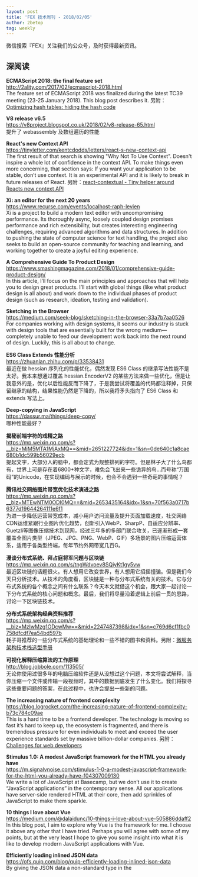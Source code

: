 ```yaml
---
layout: post
title: 'FEX 技术周刊 - 2018/02/05'
author: 2betop
tag: weekly
---
```


微信搜索『FEX』关注我们的公众号，及时获得最新资讯。

## 深阅读

**ECMAScript 2018: the final feature set**  
http://2ality.com/2017/02/ecmascript-2018.html  
The feature set of ECMAScript 2018 was finalized during the latest TC39 meeting (23-25 January 2018). This blog post describes it. 另附：[Optimizing hash tables: hiding the hash code](https://v8project.blogspot.jp/2018/01/hash-code.html)

**V8 release v6.5**  
https://v8project.blogspot.co.uk/2018/02/v8-release-65.html  
提升了 webassembly 及数组遍历的性能

**React's new Context API**  
https://tinyletter.com/kentcdodds/letters/react-s-new-context-api  
The first result of that search is showing "Why Not To Use Context". Doesn't inspire a whole lot of confidence in the context API. To make things even more concerning, that section says: If you want your application to be stable, don’t use context. It is an experimental API and it is likely to break in future releases of React. 另附：[react-contextual - Tiny helper around Reacts new context API](https://github.com/drcmda/react-contextual)

**Xi: an editor for the next 20 years**  
https://www.recurse.com/events/localhost-raph-levien  
Xi is a project to build a modern text editor with uncompromising performance. Its thoroughly async, loosely coupled design promises performance and rich extensibility, but creates interesting engineering challenges, requiring advanced algorithms and data structures. In addition to pushing the state of computer science for text handling, the project also seeks to build an open-source community for teaching and learning, and working together to create a joyful editing experience.

**A Comprehensive Guide To Product Design**  
https://www.smashingmagazine.com/2018/01/comprehensive-guide-product-design/  
In this article, I’ll focus on the main principles and approaches that will help you to design great products. I’ll start with global things (like what product design is all about) and work down to the individual phases of product design (such as research, ideation, testing and validation).

**Sketching in the Browser**  
https://medium.com/seek-blog/sketching-in-the-browser-33a7b7aa0526  
For companies working with design systems, it seems our industry is stuck with design tools that are essentially built for the wrong medium—completely unable to feed our development work back into the next round of design. Luckily, this is all about to change.

**ES6 Class Extends 性能分析**  
https://zhuanlan.zhihu.com/p/33538431  
最近在做 hessian 序列化的性能优化，偶然发现 ES6 Class 的继承写法性能不是太好。我本来想通过覆盖 hessian.EncoderV2 的某些方法来做一些优化，但是让我意外的是，优化以后性能反而下降了，于是我尝试将覆盖的代码都注释掉，只保留继承的结构，结果性能仍然是下降的，所以我将矛头指向了 ES6 Class 和 extends 写法上。

**Deep-copying in JavaScript**  
https://dassur.ma/things/deep-copy/  
哪种性能最好？

**揭秘前端字符的戏精之路**  
https://mp.weixin.qq.com/s?__biz=MjM5MTA1MjAxMQ==&mid=2651227724&idx=1&sn=0de640c1a8cae680b1dc599b56029ecb  
提起文字，大部分人的脑中，都会定式为规整排列的字符。但是林子大了什么鸟都有，世界上可是存在着6800+种文字，难免会飞出来一些诡异的鸟…而号称“万国码”的Unicode，在实现编码与展示的时候，也会不会遇到一些奇葩的事情呢？

**腾讯社交网络图片带宽优化技术演进之路**  
https://mp.weixin.qq.com/s?__biz=MTEwNTM0ODI0MQ==&mid=2653435164&idx=1&sn=70f563a0717b6377d19644264111e6f1  
为进一步降低运营带宽成本，减小用户访问流量及提升页面加载速度，社交网络 CDN运维紧跟行业图片优化趋势，创新引入WebP、SharpP、自适应分辨率、Guetzli等图像压缩技术到现网，经过三年多的多部门联合攻关，已逐渐形成一套覆盖全图片类型（JPEG、JPG、PNG、WebP、GIF）多场景的图片压缩运营体系，适用于各类型终端，每年节约外网带宽几百G。

**漫谈分布式系统、拜占庭将军问题与区块链**  
https://mp.weixin.qq.com/s/tngWdvoev8SQiyKt1gy5vw  
最近区块链的话题很火。有人想用它改变世界，有人想用它招摇撞骗。但是我们今天只分析技术。从技术的角度看，区块链是一种与分布式系统有关的技术。它与分布式系统的各个概念之间有什么联系？今天本文就借这个机会，跟大家一起讨论一下分布式系统的核心问题和概念。最后，我们将尽量沿着逻辑上前后一贯的思路，讨论一下区块链技术。

**分布式系统架构经典资料推荐**  
https://mp.weixin.qq.com/s?__biz=MzIwMzg1ODcwMw==&mid=2247487398&idx=1&sn=c769d6cf1fbc0758dfcdf7ea54bd597b  
耗子哥推荐的一些分布式系统的基础理论和一些不错的图书和资料。另附：[微服务架构技术栈选型手册](https://mp.weixin.qq.com/s?__biz=MzIwMzg1ODcwMw==&mid=2247487407&idx=1&sn=d6a19d810ca1e8d95213bdc3a2ae045c)

**可视化解释压缩算法的工作原理**  
http://blog.jobbole.com/113505/   
无论你使用过很多年的电脑压缩软件还是从没想过这个问题，本文将尝试解释，当你压缩一个文件或传输一段视频时，其中的数据到底发生了什么变化。我们将探寻这些重要问题的答案，在此过程中，也许会提出一些新的问题。

**The increasing nature of frontend complexity**  
https://blog.logrocket.com/the-increasing-nature-of-frontend-complexity-b73c784c09ae  
This is a hard time to be a frontend developer. The technology is moving so fast it’s hard to keep up, the ecosystem is fragmented, and there is tremendous pressure for even individuals to meet and exceed the user experience standards set by massive billion-dollar companies. 另附：[Challenges for web developers](https://paul.kinlan.me/challenges-for-web-developers/)

**Stimulus 1.0: A modest JavaScript framework for the HTML you already have**  
https://m.signalvnoise.com/stimulus-1-0-a-modest-javascript-framework-for-the-html-you-already-have-f04307009130  
We write a lot of JavaScript at Basecamp, but we don’t use it to create “JavaScript applications” in the contemporary sense. All our applications have server-side rendered HTML at their core, then add sprinkles of JavaScript to make them sparkle.

**10 things I love about Vue**  
https://medium.com/@dalaidunc/10-things-i-love-about-vue-505886ddaff2  
In this blog post, I aim to explore why Vue is the framework for me. I choose it above any other that I have tried. Perhaps you will agree with some of my points, but at the very least I hope to give you some insight into what it is like to develop modern JavaScript applications with Vue.

**Efficiently loading inlined JSON data**  
https://ofs.quip.com/blog/quip-efficiently-loading-inlined-json-data  
By giving the JSON data a non-standard type in the <script> tag, the browser won't try to parse it as JavaScript (it'll be treated as an ”inert” data block). We can then get the raw text and parse it more efficiently using JSON.parse. For my Quip account loading a large document (the HTML response is 550K) this takes the end-to-end (navigation-to-render) time from 1,830ms to 1,758ms based on some simple benchmarking. 另附：[Fast JSON API serialization with Ruby on Rails](https://medium.com/netflix-techblog/fast-json-api-serialization-with-ruby-on-rails-7c06578ad17f)

**Sharing Code Between Web & Electron Apps**  
https://slack.engineering/interops-labyrinth-sharing-code-between-web-electron-apps-f9474d62eccc  
In maintaining one of the first Electron apps, we’ve navigated this labyrinth in the quest for a more performant, maintainable, and secure hybrid desktop app, and we’d like to help you avoid some of the pitfalls we’ve found along the way.

**Debugging JavaScript With A Real Debugger You Did Not Know You Already Have**  
https://www.smashingmagazine.com/2018/02/javascript-firefox-debugger/  
console.log can tell you a lot about your app, but it can't truly debug your code. For that, you need a full-fledged JavaScript debugger. The new Firefox JavaScript debugger can help you write fast, bug-free code. Here's how it works.

**Please Stop Using Local Storage**  
https://www.rdegges.com/2018/please-stop-using-local-storage/  
Almost every day I stumble across a new website storing sensitive user information in local storage and it bothers me to know that so many developers are opening themselves up to catastrophic security issues by doing so. Let’s have a heart-to-heart and talk about local storage and why you should stop using it to store session data.

**Building Secure JavaScript Applications**  
https://nemethgergely.com/building-secure-javascript-applications/  
XSS、CSRF、JWT 等基础知识。另附：[Hacker101 - 免费的 Web 安全视频教程](https://www.hacker101.com/)  

**Modernizing Node.js with idiomatic JavaScript**  
https://medium.com/the-node-js-collection/modernizing-node-js-with-idiomatic-javascript-f18d984dcf93  
JavaScript developers should focus on writing idiomatic, readable and maintainable code and not focus on the compilers underneath.

**Wiring The Internet of Things With NODE RED**  
https://www.youtube.com/watch?v=j9H3t3l1En0  
The Internet of Things is not a single choice of technology, approach or philosophy. It brings together multiple platforms, products and protocols, where the whole is greater than the sum of its parts. One of the challenges of IoT is to make it as easy as possible to allow developers to create

**12 best practices for user account, authorization and password management**  
https://cloudplatform.googleblog.com/2018/01/12-best-practices-for-user-account.html  
This post will lay out the best practices to ensure you have a safe, scalable, usable account authentication system.

**Measuring QUIC vs TCP on mobile and desktop**  
https://blog.apnic.net/2018/01/29/measuring-quic-vs-tcp-mobile-desktop/  
In a recent paper published at the ACM Internet Measurement Conference 2017, we worked to address these issues, and provided a comprehensive evaluation of QUIC’s performance and how it compares with TCP. This post shares some highlights from our study.

**The introduction to Reactive Programming you've been missing**   
https://gist.github.com/staltz/868e7e9bc2a7b8c1f754  
The hardest part of the learning journey is thinking in Reactive. It's a lot about letting go of old imperative and stateful habits of typical programming, and forcing your brain to work in a different paradigm. I haven't found any guide on the internet in this aspect, and I think the world deserves a practical tutorial on how to think in Reactive, so that you can get started. Library documentation can light your way after that. I hope this helps you.

**Why Create a New Unix Shell?**  
http://www.oilshell.org/blog/2018/01/28.html  
Whenever I announce a new [Oil](http://www.oilshell.org/) release, some readers are confused by the project. This post, which I'll update periodically, explains the project's motivation from several perspectives. Because Unix shell is an old and successful technology, there are many ways of looking at it.

**Learn FFmpeg libav the Hard Way**  
https://github.com/leandromoreira/ffmpeg-libav-tutorial  
I was looking for a tutorial/book that would teach me how to start to use FFmpeg as a library (a.k.a. libav) and then I found the "How to write a video player in less than 1k lines" tutorial. Unfortunately it was deprecated, so I decided to write this one.

## 新鲜货

**Indexed Database API 2.0 - W3C Recommendation**  
https://www.w3.org/TR/2018/REC-IndexedDB-2-20180130/  
另：[WCAG 2.1 is a Candidate Recommendation](https://www.w3.org/blog/2018/01/wcag21-cr/)、[HTML Media Capture is now a W3C Recommendation](https://www.w3.org/blog/news/archives/6812)

**Public Review of Java MVC 1.0 Specification is Now Open**  
https://www.infoq.com/news/2018/01/mvc-1.0-public-review  
Public review of JSR-371, Model-View-Controller (MVC) version 1.0 specification, is now open. 

**Bulma: CSS framework you should consider in 2018**  
https://matwrites.com/bulma-css-framework-for-2018/  
Bulma. Beautiful, lightweight and stylish CSS framework made by Jeremy Thomas. If you haven’t done it already – I encourage you to visit his website – the site just lives in the browser! It’s super-interactive, beautiful and it’s pure CSS!

**Announcing TypeScript 2.7**  
https://blogs.msdn.microsoft.com/typescript/2018/01/31/announcing-typescript-2-7/  
Stricter class property checks; Definite assignment assertions; Easier ECMAScript module interoperability; unique symbol types and const-named properties; Cleaner output in --watch mode; Prettier --pretty output... 另附：[React JavaScript to TypeScript Transform](https://github.com/lyft/react-javascript-to-typescript-transform)  

**Schematics — An Introduction**  
https://blog.angular.io/schematics-an-introduction-dc1dfbc2a2b2  
Schematics is a workflow tool for the modern web; it can apply transforms to your project, such as create a new component, or updating your code to fix breaking changes in a dependency. Or maybe you want to add a new configuration option or framework to an existing project.

**Introduction to the Node.js Community Committee and Our Focus for 2018**  
https://medium.com/the-node-js-collection/introduction-to-the-node-js-community-committee-and-our-focus-for-2018-c6872c1292e4  
What’s the Community Committee? Well, that’s what I’ll be discussing in this blog through an overview of why we started and what function we serve within the Node.js community. This blog also covers major initiatives we accomplished in 2017, and what we are hoping to achieve this year.

**Hello！umi**  
https://zhuanlan.zhihu.com/p/33455048  
umi 的定位是开发框架，目前包含工具 + 路由，不包含数据和视图。 所以 umi[工具 + 路由] + dva[数据] + antd(-mobile)[视图]，很配哦。另外，umi 目前基于 React，不支持 Vue 和其他框架或者无框架的开发方式。

**Introducing URQL (Beta), A Universal React Query Library**  
https://formidable.com/blog/2018/introducing-urql/  
Our goal with urql is to simplify the process of using GraphQL in React apps. There are simpler solutions, but they end up pushing the complexity of handling data storage and caching onto the user. 

**reas - React as Anything**  
https://reas.js.org/  
A minimalist and highly customizable component system built on top of React and styled-components

**styled-components 3.1.0**  
https://medium.com/styled-components/v3-1-0-such-perf-wow-many-streams-c45c434dbd03  
A massive performance boost and streaming server-side rendering support. 

**React Scope**  
https://levelup.gitconnected.com/introducing-react-scope-a87d9f5247df  
Visualize Your React Components as You Interact With Your App

**Testing your npm package before releasing it using Verdaccio + ngrok**  
https://medium.com/@strapi/testing-your-npm-package-before-releasing-it-using-verdaccio-ngrok-28e2832c850a  
In this post, we’re going to explain how to create a public npm registry dedicated for testing your npm package on both your machines and servers before releasing it officially.

**Introducing Node Clinic - A performance toolkit for Node.js developers**  
https://www.nearform.com/blog/introducing-node-clinic-a-performance-toolkit-for-node-js-developers/  
One of the problems Node.js developers have to deal with is figuring out why their app is “slow”. There aren’t many tools available to help dig into performance issues so we decided to create some. We’re really happy to announce the open source [Node Clinic toolkit](https://github.com/nearform/node-clinic) and Clinic Doctor tool.

**Sockette**  
https://github.com/lukeed/sockette  
Sockette is a tiny (344 bytes) wrapper around WebSocket that will automatically reconnect if the connection is lost!

**hyperfine**  
https://github.com/sharkdp/hyperfine  
A command-line benchmarking tool

**OpenCensus: A Stats Collection and Distributed Tracing Framework**  
https://opensource.googleblog.com/2018/01/opencensus.html  
 google 开源的分布式 tracing 框架

**机器学习新框架Propel：使用JavaScript做可微分编程**  
https://www.jiqizhixin.com/articles/2018-01-22-7   
基于 WebGL 和 Tensorflow 的

**But what is the Fourier Transform? A visual introduction**  
https://www.youtube.com/watch?v=spUNpyF58BY  
An animated introduction to the Fourier Transform, winding graphs around circles.

**Caire**  
https://github.com/esimov/caire  
Caire is a content aware image resize library based on Seam Carving for Content-Aware Image Resizing paper.

**Decentralized StatusPage**   
https://www.dstatuspage.net/  
A Decentralized StatusPage with no single point of failure published to [IPFS](https://ipfs.io/).

**Regexper**  
https://regexper.com/  
Regular expressions visualizer  

**Shotcut**  
https://www.shotcutapp.com/  
Shotcut is a free, open source, cross-platform video editor. 另附：[Video editing with Python](https://github.com/Zulko/moviepy)

**Observable is a better way to code**  
https://beta.observablehq.com/  
Discover insights faster and communicate more effectively with interactive notebooks for data analysis, visualization, and exploration.

## 其它

**比尔·盖茨：这本书刷新了我的史上最爱**  
https://weibo.com/ttarticle/p/show?id=2309404201859484119952  
斯蒂芬·平克（Steven Pinker）的《人性中的善良天使》（The Better Angels of Our Nature）是我十年来读过最好的书。如果我只能向人推荐一本书，那就是它了。平克用一丝不苟的调研证明，如今我们生活在人类历史上最和平的年代。我之前从未读到谁对进步做过如此清晰的阐释。但我将不再老说这本书的好话了，因为平克已经超越了自己——他的新书《当下的启蒙》（Enlightenment Now，中文名暂译）比之前那本更棒。

**从写作、排版、学术、代码四个方向，挑选适合自己的文本编辑器**  
https://sspai.com/post/43043  
今年是 Microsoft Word 诞生的第 35 年，Vim 面世的第 27 年，即使是相对年轻的 Markdown，也有 12 个年头。但开发者们的创意从未枯竭。针对写作的各类场景，各种需求，通过实作，开发出了形态各异的写作工具。任何工具出现的意义，都是去满足使用者的需求。正如乌尔姆造型学院创立人奥托﹒艾舍所言：将哲学用于思考，将设计用于制作，两者将会通往同一个目的地。在这次盘点中，我们将放开对富文本、Markdown 等语言之间优劣的讨论，也不去争论「谁是最好的写作工具」。

**猫眼郑志昊 - 为什么说产品思维已“死”**   
https://mp.weixin.qq.com/s?__biz=MzA5ODMzMDkzOA==&mid=2661084929&idx=1&sn=f7254f30770f587100b57ff92b5e49d2  
如果把创新、创业比喻成一个骑手驾驭一匹马，你会面临三个选择：第一，你要选择一个什么样的赛道？第二，你要选择一匹好马。第三，如何培育我们驾驭这匹马的能力？一个企业与个人的事业选择，常常和他所处的跑道和他选择的人、组织是息息相关的。虽然现在整个行业，很多人强调产品思维（我个人也是产品出身），但我要提醒大家的是：产品已「死」，产业方兴。另附：[锤子科技六年，我的 5 条创业感悟](https://mp.weixin.qq.com/s?__biz=MjM5OTM5OTAyMQ==&mid=2654434145&idx=2&sn=f964ca80c739f0f519b1f3ffcf5b7f76)

**前沿社的故事：必然性的预言**  
http://www.geekpark.net/news/226306  
「站在未来看现在」的本质，是要看到更多的必然性。我们天天的生活，大多是在因果循环之中——因为我今天在做这样的事，所以明天我可能还要做那样的事；因为这个人（竞争对手或朋友）做了这样的事，所以我也要做这样的事。但是，如果我们能够有机会看到一些未来的必然趋势，再去决定每一个下一步，那将是全新的启发和视角。